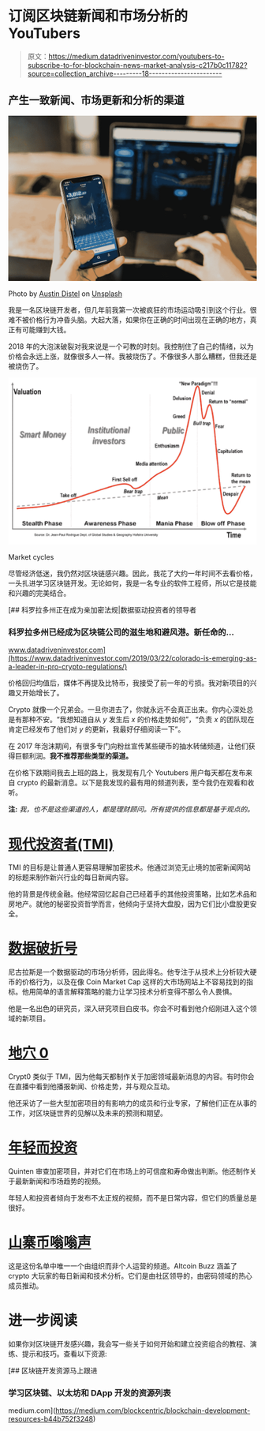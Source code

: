 # 订阅区块链新闻和市场分析的 YouTubers

> 原文：<https://medium.datadriveninvestor.com/youtubers-to-subscribe-to-for-blockchain-news-market-analysis-c217b0c11782?source=collection_archive---------18----------------------->

## 产生一致新闻、市场更新和分析的渠道

![](img/b070f76dc6513a5d37b540a07e790c4f.png)

Photo by [Austin Distel](https://unsplash.com/@austindistel?utm_source=unsplash&utm_medium=referral&utm_content=creditCopyText) on [Unsplash](https://unsplash.com/s/photos/cryptocurrency?utm_source=unsplash&utm_medium=referral&utm_content=creditCopyText)

我是一名区块链开发者，但几年前我第一次被疯狂的市场运动吸引到这个行业。很难不被价格行为冲昏头脑。大起大落，如果你在正确的时间出现在正确的地方，真正有可能赚到大钱。

2018 年的大泡沫破裂对我来说是一个可教的时刻。我控制住了自己的情绪，以为价格会永远上涨，就像很多人一样。我被烧伤了。不像很多人那么糟糕，但我还是被烧伤了。

![](img/595eac2d7c4ac8130e106b1187d95bd0.png)

Market cycles

尽管经济低迷，我仍然对区块链感兴趣。因此，我花了大约一年时间不去看价格，一头扎进学习区块链开发。无论如何，我是一名专业的软件工程师，所以它是技能和兴趣的完美结合。

[](https://www.datadriveninvestor.com/2019/03/22/colorado-is-emerging-as-a-leader-in-pro-crypto-regulations/) [## 科罗拉多州正在成为亲加密法规|数据驱动投资者的领导者

### 科罗拉多州已经成为区块链公司的滋生地和避风港。新任命的…

www.datadriveninvestor.com](https://www.datadriveninvestor.com/2019/03/22/colorado-is-emerging-as-a-leader-in-pro-crypto-regulations/) 

价格回归均值后，媒体不再提及比特币，我接受了前一年的亏损。我对新项目的兴趣又开始增长了。

Crypto 就像一个兄弟会。一旦你进去了，你就永远不会真正出来。你内心深处总是有那种不安。“我想知道自从 *y* 发生后 *x* 的价格走势如何”，“负责 *x* 的团队现在肯定已经发布了他们对 *y* 的更新，我最好仔细阅读一下”。

在 2017 年泡沫期间，有很多专门向粉丝宣传某些硬币的抽水转储频道，让他们获得巨额利润。**我不推荐那些类型的渠道。**

在价格下跌期间我去上班的路上，我发现有几个 Youtubers 用户每天都在发布来自 crypto 的最新消息。以下是我发现的最有用的频道列表，至今我仍在观看和收听。

**注:** *我，也不是这些渠道的人，都是理财顾问。所有提供的信息都是基于观点的。*

# [现代投资者(TMI)](https://www.youtube.com/channel/UC-5HLi3buMzdxjdTdic3Aig)

TMI 的目标是让普通人更容易理解加密技术。他通过浏览无止境的加密新闻网站的标题来制作新兴行业的每日新闻内容。

他的背景是传统金融。他经常回忆起自己已经着手的其他投资策略，比如艺术品和房地产。就他的秘密投资哲学而言，他倾向于坚持大盘股，因为它们比小盘股更安全。

# [数据破折号](https://www.youtube.com/channel/UCCatR7nWbYrkVXdxXb4cGXw)

尼古拉斯是一个数据驱动的市场分析师，因此得名。他专注于从技术上分析较大硬币的价格行为，以及在像 Coin Market Cap 这样的大市场网站上不容易找到的指标。他用简单的语言解释策略的能力让学习技术分析变得不那么令人畏惧。

他是一名出色的研究员，深入研究项目白皮书。你会不时看到他介绍刚进入这个领域的新项目。

# [地穴 0](https://www.youtube.com/user/obham001)

Crypt0 类似于 TMI，因为他每天都制作关于加密领域最新消息的内容。有时你会在直播中看到他播报新闻、价格走势，并与观众互动。

他还采访了一些大型加密项目的有影响力的成员和行业专家，了解他们正在从事的工作，对区块链世界的见解以及未来的预测和期望。

# [年轻而投资](https://www.youtube.com/channel/UCczMw5XzxxVks7sNaC-QxwQ)

Quinten 审查加密项目，并对它们在市场上的可信度和寿命做出判断。他还制作关于最新新闻和市场趋势的视频。

年轻人和投资者倾向于发布不太正规的视频，而不是日常内容，但它们的质量总是很好。

# [山寨币嗡嗡声](https://www.youtube.com/channel/UCGyqEtcGQQtXyUwvcy7Gmyg)

这是这份名单中唯一一个由组织而非个人运营的频道。Altcoin Buzz 涵盖了 crypto 大玩家的每日新闻和技术分析。它们是由社区领导的，由密码领域的热心成员推动。

# 进一步阅读

如果你对区块链开发感兴趣，我会写一些关于如何开始和建立投资组合的教程、演练、提示和技巧。查看以下资源:

[](https://medium.com/blockcentric/blockchain-development-resources-b44b752f3248) [## 区块链开发资源马上跟进

### 学习区块链、以太坊和 DApp 开发的资源列表

medium.com](https://medium.com/blockcentric/blockchain-development-resources-b44b752f3248)